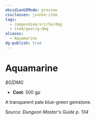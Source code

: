 ```yaml
---
obsidianUIMode: preview
cssclasses: json5e-item
tags:
  - compendium/src/5e/dmg
  - item/gear/g-dmg
aliases:
  - Aquamarine
dg-publish: true
---
```

# Aquamarine
*$G|DMG*  

- **Cost**: 500 gp

A transparent pale blue-green gemstone.

*Source: Dungeon Master's Guide p. 134*